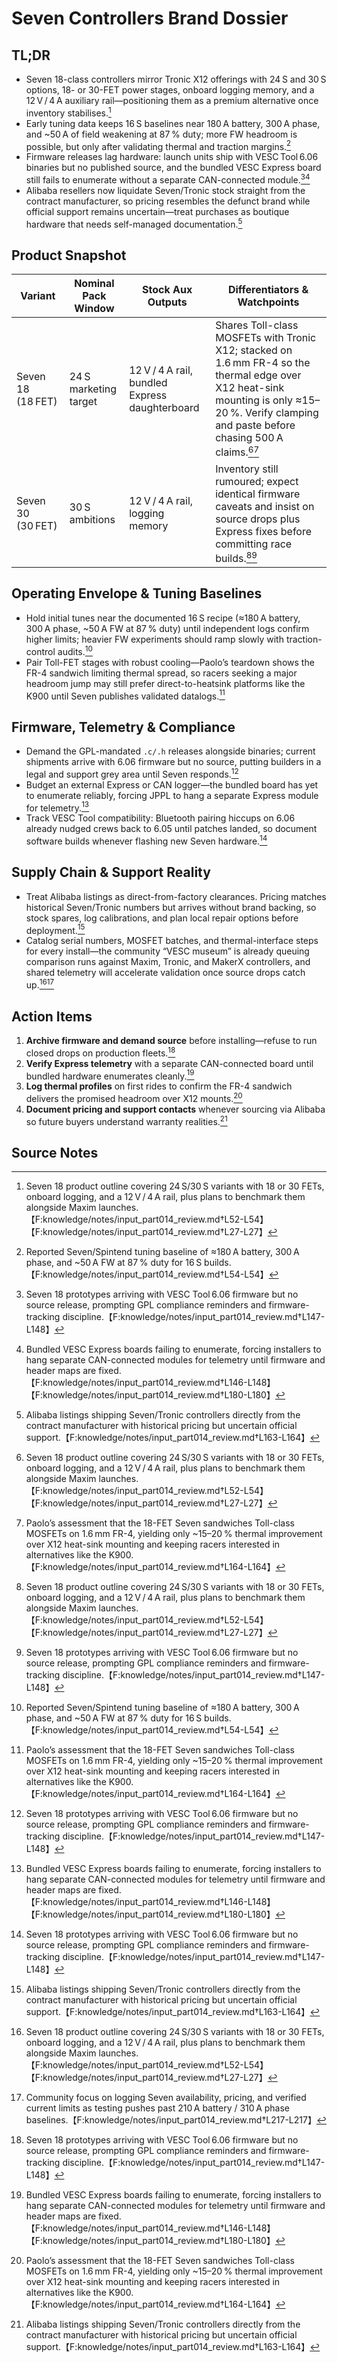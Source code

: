 # Seven Controllers Brand Dossier

## TL;DR
- Seven 18-class controllers mirror Tronic X12 offerings with 24 S and 30 S options, 18- or 30-FET power stages, onboard logging memory, and a 12 V / 4 A auxiliary rail—positioning them as a premium alternative once inventory stabilises.[^lineup]
- Early tuning data keeps 16 S baselines near 180 A battery, 300 A phase, and ~50 A of field weakening at 87 % duty; more FW headroom is possible, but only after validating thermal and traction margins.[^fw_baseline]
- Firmware releases lag hardware: launch units ship with VESC Tool 6.06 binaries but no published source, and the bundled VESC Express board still fails to enumerate without a separate CAN-connected module.[^firmware][^express]
- Alibaba resellers now liquidate Seven/Tronic stock straight from the contract manufacturer, so pricing resembles the defunct brand while official support remains uncertain—treat purchases as boutique hardware that needs self-managed documentation.[^supply]

## Product Snapshot
| Variant | Nominal Pack Window | Stock Aux Outputs | Differentiators & Watchpoints |
| --- | --- | --- | --- |
| Seven 18 (18 FET) | 24 S marketing target | 12 V / 4 A rail, bundled Express daughterboard | Shares Toll-class MOSFETs with Tronic X12; stacked on 1.6 mm FR-4 so the thermal edge over X12 heat-sink mounting is only ≈15–20 %. Verify clamping and paste before chasing 500 A claims.[^lineup][^thermal]
| Seven 30 (30 FET) | 30 S ambitions | 12 V / 4 A rail, logging memory | Inventory still rumoured; expect identical firmware caveats and insist on source drops plus Express fixes before committing race builds.[^lineup][^firmware]

## Operating Envelope & Tuning Baselines
- Hold initial tunes near the documented 16 S recipe (≈180 A battery, 300 A phase, ~50 A FW at 87 % duty) until independent logs confirm higher limits; heavier FW experiments should ramp slowly with traction-control audits.[^fw_baseline]
- Pair Toll-FET stages with robust cooling—Paolo’s teardown shows the FR-4 sandwich limiting thermal spread, so racers seeking a major headroom jump may still prefer direct-to-heatsink platforms like the K900 until Seven publishes validated datalogs.[^thermal]

## Firmware, Telemetry & Compliance
- Demand the GPL-mandated `.c/.h` releases alongside binaries; current shipments arrive with 6.06 firmware but no source, putting builders in a legal and support grey area until Seven responds.[^firmware]
- Budget an external Express or CAN logger—the bundled board has yet to enumerate reliably, forcing JPPL to hang a separate Express module for telemetry.[^express]
- Track VESC Tool compatibility: Bluetooth pairing hiccups on 6.06 already nudged crews back to 6.05 until patches landed, so document software builds whenever flashing new Seven hardware.[^firmware]

## Supply Chain & Support Reality
- Treat Alibaba listings as direct-from-factory clearances. Pricing matches historical Seven/Tronic numbers but arrives without brand backing, so stock spares, log calibrations, and plan local repair options before deployment.[^supply]
- Catalog serial numbers, MOSFET batches, and thermal-interface steps for every install—the community “VESC museum” is already queuing comparison runs against Maxim, Tronic, and MakerX controllers, and shared telemetry will accelerate validation once source drops catch up.[^lineup][^tracking]

## Action Items
1. **Archive firmware and demand source** before installing—refuse to run closed drops on production fleets.[^firmware]
2. **Verify Express telemetry** with a separate CAN-connected board until bundled hardware enumerates cleanly.[^express]
3. **Log thermal profiles** on first rides to confirm the FR-4 sandwich delivers the promised headroom over X12 mounts.[^thermal]
4. **Document pricing and support contacts** whenever sourcing via Alibaba so future buyers understand warranty realities.[^supply]

## Source Notes
[^lineup]: Seven 18 product outline covering 24 S/30 S variants with 18 or 30 FETs, onboard logging, and a 12 V / 4 A rail, plus plans to benchmark them alongside Maxim launches.【F:knowledge/notes/input_part014_review.md†L52-L54】【F:knowledge/notes/input_part014_review.md†L27-L27】
[^fw_baseline]: Reported Seven/Spintend tuning baseline of ≈180 A battery, 300 A phase, and ~50 A FW at 87 % duty for 16 S builds.【F:knowledge/notes/input_part014_review.md†L54-L54】
[^firmware]: Seven 18 prototypes arriving with VESC Tool 6.06 firmware but no source release, prompting GPL compliance reminders and firmware-tracking discipline.【F:knowledge/notes/input_part014_review.md†L147-L148】
[^express]: Bundled VESC Express boards failing to enumerate, forcing installers to hang separate CAN-connected modules for telemetry until firmware and header maps are fixed.【F:knowledge/notes/input_part014_review.md†L146-L148】【F:knowledge/notes/input_part014_review.md†L180-L180】
[^supply]: Alibaba listings shipping Seven/Tronic controllers directly from the contract manufacturer with historical pricing but uncertain official support.【F:knowledge/notes/input_part014_review.md†L163-L164】
[^thermal]: Paolo’s assessment that the 18-FET Seven sandwiches Toll-class MOSFETs on 1.6 mm FR-4, yielding only ~15–20 % thermal improvement over X12 heat-sink mounting and keeping racers interested in alternatives like the K900.【F:knowledge/notes/input_part014_review.md†L164-L164】
[^tracking]: Community focus on logging Seven availability, pricing, and verified current limits as testing pushes past 210 A battery / 310 A phase baselines.【F:knowledge/notes/input_part014_review.md†L217-L217】
